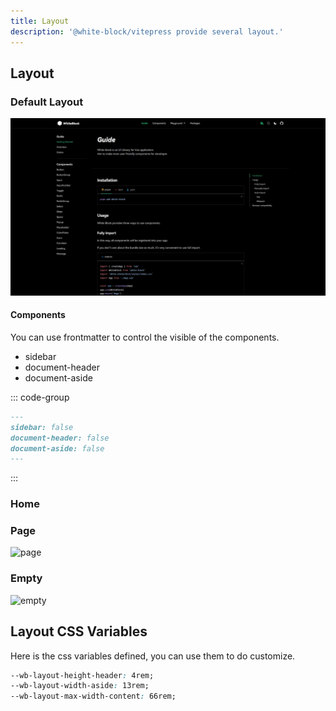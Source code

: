 ```yaml
---
title: Layout
description: '@white-block/vitepress provide several layout.'
---
```


## Layout

### Default Layout

![](/vitepress/preview.png)

#### Components

You can use frontmatter to control the visible of the components.
- sidebar
- document-header
- document-aside

::: code-group
```md [markdown file]
---
sidebar: false
document-header: false
document-aside: false
---
```
:::

### Home

### Page

![page](/vitepress/layout_page.png)

### Empty

![empty](/vitepress/layout_empty.png)


## Layout CSS Variables

Here is the css variables defined, you can use them to do customize.

```css
--wb-layout-height-header: 4rem;
--wb-layout-width-aside: 13rem;
--wb-layout-max-width-content: 66rem;

```
